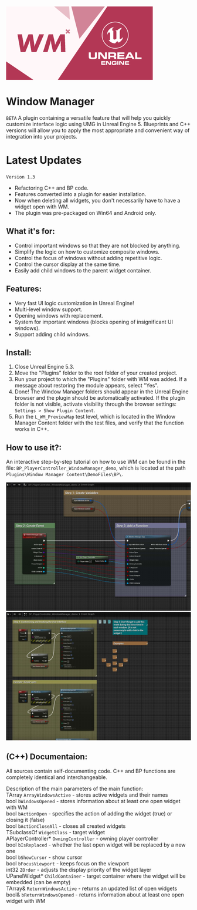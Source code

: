 ![Window Manager](./_Misc/Preview.png)

# Window Manager
`BETA`
A plugin containing a versatile feature that will help you quickly customize interface logic using UMG in Unreal Engine 5. 
Blueprints and C++ versions will allow you to apply the most appropriate and convenient way of integration into your projects.

# Latest Updates
`Version 1.3`
- Refactoring C++ and BP code.
- Features converted into a plugin for easier installation.
- Now when deleting all widgets, you don't necessarily have to have a widget open with WM.
- The plugin was pre-packaged on Win64 and Android only.

## What it's for:
- Control important windows so that they are not blocked by anything.
- Simplify the logic on how to customize composite windows.
- Control the focus of windows without adding repetitive logic.
- Control the cursor display at the same time.
- Easily add child windows to the parent widget container.

## Features:
- Very fast UI logic customization in Unreal Engine!
- Multi-level window support.
- Opening windows with replacement.
- System for important windows (blocks opening of insignificant UI windows).
- Support adding child windows.

## Install:
1. Close Unreal Engine 5.3.
2. Move the "Plugins" folder to the root folder of your created project.
3. Run your project to which the "Plugins" folder with WM was added. If a message about restoring the module appears, select "Yes".
4. Done! The Window Manager folders should appear in the Unreal Engine browser and the plugin should be automatically activated. If the plugin folder is not visible, activate visibility through the browser settings: `Settings > Show Plugin Content`.
5. Run the `L_WM_PreviewMap` test level, which is located in the Window Manager Content folder with the test files, and verify that the function works in C++.

## How to use it?: 
An interactive step-by-step tutorial on how to use WM can be found in the file: `BP_PlayerController_WindowManager_demo`, which is located at the path `Plugins\Window Manager Content\DemoFiles\BP\`.

![Window Manager](./_Misc/Tutorial/Tutorial_1.jpg)
![Window Manager](./_Misc/Tutorial/Tutorial_2.jpg)

## (C++) Documentaion:
All sources contain self-documenting code. C++ and BP functions are completely identical and interchangeable.

Description of the main parameters of the main function:<br>
TArray<FWidgetsParent> `ArrayWindowsActive` - stores active widgets and their names<br>
bool `bWindowsOpened` - stores information about at least one open widget with WM<br>
bool `bActionOpen` - specifies the action of adding the widget (true) or closing it (false)<br>
bool `bActionCloseAll` - closes all created widgets<br>
TSubclassOf<UUserWidget> `WidgetClass` - target widget<br>
APlayerController* `OwningController` - owning player controller<br>
bool `bIsReplaced` - whether the last open widget will be replaced by a new one<br>
bool `bShowCursor` - show cursor<br>
bool `bFocusViewport` - keeps focus on the viewport<br>
int32 `ZOrder` - adjusts the display priority of the widget layer<br>
UPanelWidget* `ChildContainer` - target container where the widget will be embedded (can be empty)<br>
TArray<FWidgetsParent>& `ReturnWindowsActive` - returns an updated list of open widgets<br>
bool& `bReturnWindowsOpened` - returns information about at least one open widget with WM<br>

